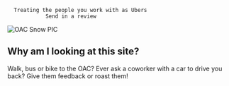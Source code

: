 
      Treating the people you work with as Ubers
                Send in a review

![OAC Snow PIC](https://user-images.githubusercontent.com/98415276/151035930-c703d36c-b35d-41be-9d88-7185fb62c49b.png)



## Why am I looking at this site?
Walk, bus or bike to the OAC? Ever ask a coworker with a car to drive you back?
Give them feedback or roast them!
